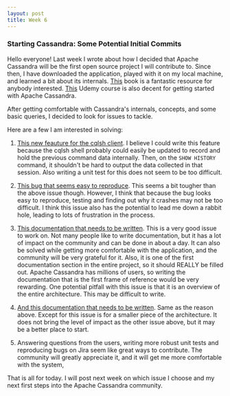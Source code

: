 ```yaml
---
layout: post
title: Week 6
---
```


### Starting Cassandra: Some Potential Initial Commits

Hello everyone! Last week I wrote about how I decided that Apache Cassandra will be the first open source project I will contribute to. Since then, I have downloaded the application, played with it on my local machine, and learned a bit about its internals. [This](https://www.amazon.com/Cassandra-Definitive-Guide-Eben-Hewitt/dp/1449390412) book is a fantastic resource for anybody interested. [This](https://www.udemy.com/learn-cassandra-from-scratch/) Udemy course is also decent for getting started with Apache Cassandra.

After getting comfortable with Cassandra's internals, concepts, and some basic queries, I decided to look for issues to tackle. 

Here are a few I am interested in solving:

1. [This new feauture for the cqlsh client](https://issues.apache.org/jira/browse/CASSANDRA-15046?jql=project%20%3D%20CASSANDRA%20AND%20assignee%20in%20(EMPTY)). I believe I could write this feature because the cqlsh shell probably could easily be updated to record and hold the previous command data internally. Then, on the `SHOW HISTORY` command, it shouldn't be hard to output the data collected in that session. Also writing a unit test for this does not seem to be too difficult.

2. [This bug that seems easy to reproduce](https://issues.apache.org/jira/browse/CASSANDRA-15044?jql=project%20%3D%20CASSANDRA%20AND%20assignee%20in%20(EMPTY)). This seems a bit tougher than the above issue though. However, I think that because the bug looks easy to reproduce, testing and finding out why it crashes may not be too difficult. I think this issue also has the potential to lead me down a rabbit hole, leading to lots of frustration in the process.

3. [This documentation that needs to be written](http://cassandra.apache.org/doc/latest/architecture/overview.html). This is a very good issue to work on. Not many people like to write documentation, but it has a lot of impact on the community and can be done in about a day. It can also be solved while getting more comfortable with the application, and the community will be very grateful for it. Also, it is one of the first documentation section in the entire project, so it should REALLY be filled out. Apache Cassandra has millions of users, so writing the documentation that is the first frame of reference would be very rewarding. One potential pitfall with this issue is that it is an overview of the entire architecture. This may be difficult to write.

4. [And this documentation that needs to be written](http://cassandra.apache.org/doc/latest/architecture/dynamo.html). Same as the reason above. Except for this issue is for a smaller piece of the architecture. It does not bring the level of impact as the other issue above, but it may be a better place to start.

5. Answering questions from the users, writing more robust unit tests and reproducing bugs on Jira seem like great ways to contribute. The community will greatly appreciate it, and it will get me more comfortable with the system,

That is all for today. I will post next week on which issue I choose and my next first steps into the Apache Cassandra community.
